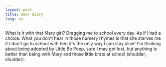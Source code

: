 ```yaml
---
layout: post
title: Dear diary
lang: en
---
```


What is it with that Mary girl?  Dragging me to school every day. As if I had a choice.  What you don't hear in those nursery rhymes is that she starves me if I don't go to school with her; it's the only way I can stay alive!  I'm thinking about being adopted by Little Bo Peep, sure I may get lost, but anything is better than being with Mary and those little brats at school (shudder, shudder).
